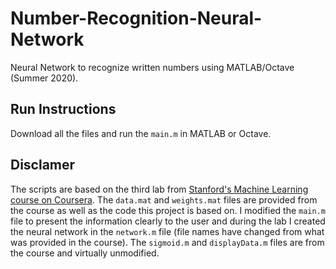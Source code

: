 # Number-Recognition-Neural-Network
Neural Network to recognize written numbers using MATLAB/Octave (Summer 2020).

## Run Instructions
Download all the files and run the `main.m` in MATLAB or Octave. 

## Disclamer
The scripts are based on the third lab from [Stanford's Machine Learning course on Coursera](https://www.coursera.org/learn/machine-learning). The `data.mat` and `weights.mat` files are provided from the course as well as the code this project is based on. I modified the `main.m` file to present the information clearly to the user and during the lab I created the neural network in the `network.m` file (file names have changed from what was provided in the course). The `sigmoid.m` and `displayData.m` files are from the course and virtually unmodified. 
